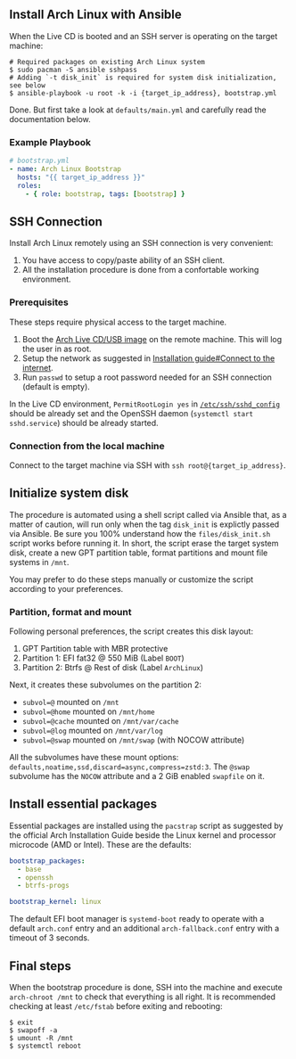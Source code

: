 ## Install Arch Linux with Ansible

When the Live CD is booted and an SSH server is operating on the target machine:

```shell
# Required packages on existing Arch Linux system
$ sudo pacman -S ansible sshpass
# Adding `-t disk_init` is required for system disk initialization, see below
$ ansible-playbook -u root -k -i {target_ip_address}, bootstrap.yml
```

Done. But first take a look at `defaults/main.yml` and carefully read the documentation below.

### Example Playbook

```yaml
# bootstrap.yml
- name: Arch Linux Bootstrap
  hosts: "{{ target_ip_address }}"
  roles:
    - { role: bootstrap, tags: [bootstrap] }
```

## SSH Connection

Install Arch Linux remotely using an SSH connection is very convenient:

1. You have access to copy/paste ability of an SSH client.
2. All the installation procedure is done from a confortable working environment.

### Prerequisites

These steps require physical access to the target machine.

1. Boot the [Arch Live CD/USB image](https://archlinux.org/download/) on the remote machine. This will log the user in as root.
2. Setup the network as suggested in [Installation guide#Connect to the internet](https://wiki.archlinux.org/title/Installation_guide#Connect_to_the_internet).
3. Run `passwd` to setup a root password needed for an SSH connection (default is empty).

In the Live CD environment, `PermitRootLogin yes` in [`/etc/ssh/sshd_config`](https://gitlab.archlinux.org/archlinux/archiso/-/blob/master/configs/releng/airootfs/etc/ssh/sshd_config) should be already set and the OpenSSH daemon (`systemctl start sshd.service`) should be already started.

### Connection from the local machine

Connect to the target machine via SSH with `ssh root@{target_ip_address}`.

## Initialize system disk

The procedure is automated using a shell script called via Ansible that, as a matter of caution, will run only when the tag `disk_init` is explictly passed via Ansible. Be sure you 100% understand how the `files/disk_init.sh` script works before running it. In short, the script erase the target system disk, create a new GPT partition table, format partitions and mount file systems in `/mnt`.

You may prefer to do these steps manually or customize the script according to your preferences.

### Partition, format and mount

Following personal preferences, the script creates this disk layout:

1. GPT Partition table with MBR protective
2. Partition 1: EFI fat32 @ 550 MiB (Label `BOOT`)
3. Partition 2: Btrfs @ Rest of disk (Label `ArchLinux`)

Next, it creates these subvolumes on the partition 2:

- `subvol=@` mounted on `/mnt`
- `subvol=@home` mounted on `/mnt/home`
- `subvol=@cache` mounted on `/mnt/var/cache`
- `subvol=@log` mounted on `/mnt/var/log`
- `subvol=@swap` mounted on `/mnt/swap` (with NOCOW attribute)

All the subvolumes have these mount options: `defaults,noatime,ssd,discard=async,compress=zstd:3`. The `@swap` subvolume has the `NOCOW` attribute and a 2 GiB enabled `swapfile` on it.

## Install essential packages

Essential packages are installed using the `pacstrap` script as suggested by the official Arch Installation Guide beside the Linux kernel and processor microcode (AMD or Intel). These are the defaults:

```yaml
bootstrap_packages:
  - base
  - openssh
  - btrfs-progs

bootstrap_kernel: linux
```

The default EFI boot manager is `systemd-boot` ready to operate with a default `arch.conf` entry and an additional `arch-fallback.conf` entry with a timeout of 3 seconds.

## Final steps

When the bootstrap procedure is done, SSH into the machine and execute `arch-chroot /mnt` to check that everything is all right. It is recommended checking at least `/etc/fstab` before exiting and rebooting:

```shell
$ exit
$ swapoff -a
$ umount -R /mnt
$ systemctl reboot
```
